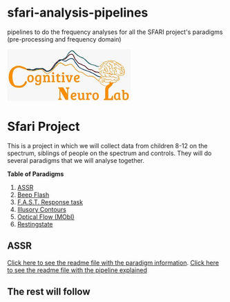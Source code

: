 # sfari-analysis-pipelines
pipelines to do the frequency analyses for all the SFARI project's paradigms (pre-processing and frequency domain)

![Logo](https://github.com/CognitiveNeuroLab/sfari-analysis-pipelines/blob/main/images/CNL_logo.jpeg)


# Sfari Project
This is a project in which we will collect data from children 8-12 on the spectrum, siblings of people on the spectrum and controls. They will do several paradigms that we will analyse together. 

**Table of Paradigms**
  
1. [ASSR](#assr)
2. [Beep Flash](#beep-flash)
3. [F.A.S.T. Response task](#f.a.s.t-response-task)
4. [Illusory Contours](#illusory-contours)
5. [Optical Flow (MObI)](#optical-flow-(mobi))
6. [Restingstate](#resting-state)


## ASSR
[Click here to see the readme file with the paradigm information](https://github.com/CognitiveNeuroLab/ASSR). 
[Click here to see the readme file with the pipeline explained](https://github.com/CognitiveNeuroLab/sfari-analysis-pipelines/blob/main/ASSR.md)

## The rest will follow


